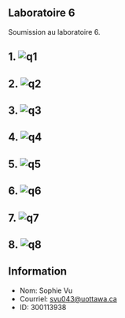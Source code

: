 ## Laboratoire 6

Soumission au laboratoire 6.

## 1. ![q1](https://github.com/vusophie/csi2532_playground/blob/lab06/1.png)
## 2. ![q2](https://github.com/vusophie/csi2532_playground/blob/lab06/2.png)
## 3. ![q3](https://github.com/vusophie/csi2532_playground/blob/lab06/3.png)
## 4. ![q4](https://github.com/vusophie/csi2532_playground/blob/lab06/4.png)
## 5. ![q5](https://github.com/vusophie/csi2532_playground/blob/lab06/5.png)
## 6. ![q6](https://github.com/vusophie/csi2532_playground/blob/lab06/6.png)
## 7. ![q7](https://github.com/vusophie/csi2532_playground/blob/lab06/7.png)
## 8. ![q8](https://github.com/vusophie/csi2532_playground/blob/lab06/8.png)

## Information
* Nom: Sophie Vu
* Courriel: svu043@uottawa.ca
* ID: 300113938
